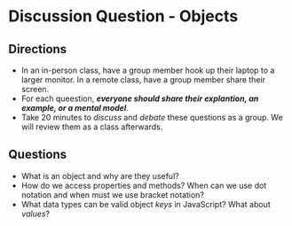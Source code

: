 # Discussion Question - Objects

## Directions
- In an in-person class, have a group member hook up their laptop to a larger monitor. In a remote class, have a group member share their screen.
- For each queestion, **_everyone should share their explantion, an example, or a mental model_**. 
- Take 20 minutes to _discuss_ and _debate_ these questions as a group. We will review them as a class afterwards. 

## Questions

- What is an object and why are they useful?
- How do we access properties and methods? When can we use dot notation and when must we use bracket notation?
- What data types can be valid object _keys_ in JavaScript? What about _values_?
